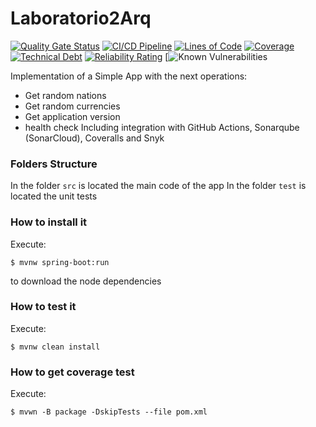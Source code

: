 # Laboratorio2Arq
[![Quality Gate Status](https://sonarcloud.io/api/project_badges/measure?project=WilmerSoto_Laboratorio2Arq&metric=alert_status)](https://sonarcloud.io/summary/new_code?id=WilmerSoto_Laboratorio2Arq)
[![CI/CD Pipeline](https://github.com/WilmerSoto/Laboratorio2Arq/actions/workflows/build.yml/badge.svg)](https://github.com/WilmerSoto/Laboratorio2Arq/actions/workflows/build.yml)
[![Lines of Code](https://sonarcloud.io/api/project_badges/measure?project=WilmerSoto_Laboratorio2Arq&metric=ncloc)](https://sonarcloud.io/summary/new_code?id=WilmerSoto_Laboratorio2Arq)
[![Coverage](https://sonarcloud.io/api/project_badges/measure?project=WilmerSoto_Laboratorio2Arq&metric=coverage)](https://sonarcloud.io/summary/new_code?id=WilmerSoto_Laboratorio2Arq)
[![Technical Debt](https://sonarcloud.io/api/project_badges/measure?project=WilmerSoto_Laboratorio2Arq&metric=sqale_index)](https://sonarcloud.io/summary/new_code?id=WilmerSoto_Laboratorio2Arq)
[![Reliability Rating](https://sonarcloud.io/api/project_badges/measure?project=WilmerSoto_Laboratorio2Arq&metric=reliability_rating)](https://sonarcloud.io/summary/new_code?id=WilmerSoto_Laboratorio2Arq)
[![Known Vulnerabilities](https://snyk.io/test/github/WilmerSoto/Laboratorio2Arq/badge.svg)

Implementation of a Simple App with the next operations:
* Get random nations
* Get random currencies
* Get application version
* health check
  Including integration with GitHub Actions, Sonarqube (SonarCloud), Coveralls and
  Snyk
### Folders Structure
In the folder `src` is located the main code of the app
In the folder `test` is located the unit tests
### How to install it
Execute:
```shell
$ mvnw spring-boot:run
```
to download the node dependencies
### How to test it

Execute:
```shell
$ mvnw clean install
```
### How to get coverage test
Execute:
```shell
$ mvwn -B package -DskipTests --file pom.xml